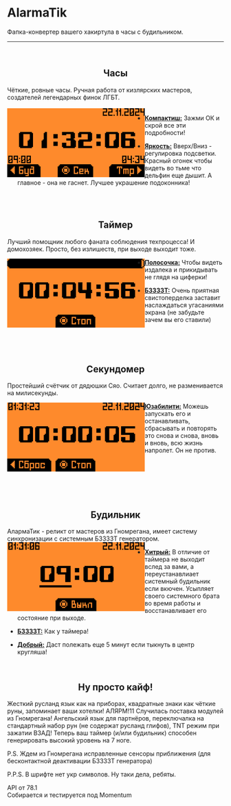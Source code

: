 # AlarmaTik
Фапка-конвертер вашего хакиртула в часы с будильником.

-----
<br>
<h2 align="center">Часы</h2>
Чёткие, ровные часы. Ручная работа от кизлярских мастеров, создателей легендарных финок ЛГБТ.
<br><br>
<img src=".github/assets/view_clock.png" align="left" height="160vh"/>

- <ins><b>Компактиш:</b></ins> Зажми ОК и скрой все эти подробности!

- <ins><b>Яркость:</b></ins> Вверх/Вниз - регулировка подсветки. Красный огонек чтобы видеть во тьме что дельфин еще дышит. А главное - она не гаснет. Лучшее украшение подоконника!
<br>


<br>
<h2 align="center">Таймер</h2>

Лучший помощник любого фаната соблюдения техпроцесса! И домохозяек. Просто, без излишеств, при выходе выходит тоже.
<br>

<img src=".github/assets/view_timer.png" align="left" height="160vh"/>

- <ins><b>Полосочка:</b></ins> Чтобы видеть издалека и прикидывать не глядя на циферки!

- <ins><b>БЗЗЗЗТ:</b></ins> Очень приятная свистоперделка заставит наслаждаться угасаниями экрана (не забудьте зачем вы его ставили)

<br><br><br>

<h2 align="center">Секундомер</h2>

Простейший счётчик от дядюшки Сяо. Считает долго, не разменивается на милисекунды. 

<img src=".github/assets/view_stopwatch.png" align="left" height="160vh"/>

- <ins><b>Юзабилити:</b></ins> Можешь запускать его и останавливать, сбрасывать и повторять это снова и снова, вновь и вновь, всю жизнь напролет. Он не против. 

<br><br><br><br><br>

<h2 align="center">Будильник</h2>
АлармаТик - реликт от мастеров из Гномрегана, имеет систему синхронизации с системным БЗЗЗЗТ генератором.  

<img src=".github/assets/view_alarm.png" align="left" height="160vh"/>

- <ins><b>Хитрый:</b></ins> В отличие от таймера не выходит вслед за вами, а переустанавлиает системный будильник если вкючен. Усыпляет своего системного брата во время работы и восстанавливает его состояние при выходе.

- <ins><b>БЗЗЗЗТ:</b></ins> Как у таймера!

- <ins><b>Добрый:</b></ins> Даст полежать еще 5 минут если тыкнуть в центр кругляша!

<br>
<h2 align="center">Ну просто кайф!</h2>
Жесткий русланд язык как на приборах, квадратные знаки как чёткие руны, запоминает ваши хотелки!
АЛЯРМ!11
Случилась поставка модулей из Гномрегана! Ангельский язык для партнёров, переключалка на стандартный набор рун (не содержат русланд глифов), TNT режим при зажатии ВЗАД! Теперь ваш таймер (и/или будильник) способен генерировать высокий уровень на 7 ноге. 

P.S. Ждем из Гномрегана исправленные сенсоры приближения (для бесконтактной деактивации БЗЗЗЗТ генератора)

P.P.S. В шрифте нет укр символов. Ну таки дела, ребяты.

API от 78.1<br>
Cобирается и тестируется под Momentum
